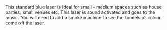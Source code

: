 This standard blue laser is ideal for small – medium spaces such as house parties, small venues etc. This laser is sound activated and goes to the music. You will need to add a smoke machine to see the tunnels of colour come off the laser.

